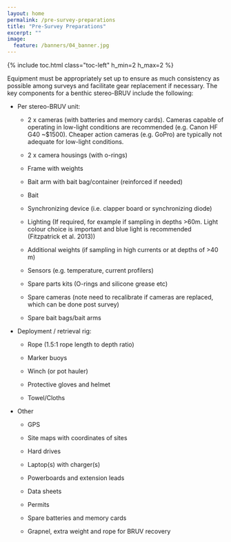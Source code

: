 ```yaml
---
layout: home
permalink: /pre-survey-preparations
title: "Pre-Survey Preparations"
excerpt: ""
image:
  feature: /banners/04_banner.jpg
---
```

{% include toc.html class="toc-left" h_min=2 h_max=2 %}

Equipment must be appropriately set up to ensure as much consistency as possible among surveys and facilitate gear replacement if necessary. The key components for a benthic stereo-BRUV include the following:

 

* Per stereo-BRUV unit:

    * 2 x cameras (with batteries and memory cards). Cameras capable of operating in low-light conditions are recommended (e.g. Canon HF G40 ~$1500). Cheaper action cameras (e.g. GoPro) are typically not adequate for low-light conditions.

    * 2 x camera housings (with o-rings)

    * Frame with weights

    * Bait arm with bait bag/container (reinforced if needed)

    * Bait

    * Synchronizing device (i.e. clapper board or synchronizing diode)

    * Lighting (If required, for example if sampling in depths >60m. Light colour choice is important and blue light is recommended (Fitzpatrick et al. 2013))

    * Additional weights (if sampling in high currents or at depths of >40 m)

    * Sensors (e.g. temperature, current profilers)

    * Spare parts kits (O-rings and silicone grease etc)

    * Spare cameras (note need to recalibrate if cameras are replaced, which can be done post survey)

    * Spare bait bags/bait arms

* Deployment / retrieval rig:

    * Rope (1.5:1 rope length to depth ratio)

    * Marker buoys

    * Winch (or pot hauler)

    * Protective gloves and helmet

    * Towel/Cloths

* Other

    * GPS

    * Site maps with coordinates of sites

    * Hard drives

    * Laptop(s) with charger(s)

    * Powerboards and extension leads

    * Data sheets

    * Permits

    * Spare batteries and memory cards

    * Grapnel, extra weight and rope for BRUV recovery

